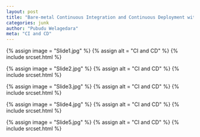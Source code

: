 ```yaml
---
layout: post
title: "Bare-metal Continuous Integration and Continuous Deployment with Docker( Slides)"
categories: junk
author: "Pubudu Welagedara"
meta: "CI and CD"
---
```


{% assign image = "Slide1.jpg" %}
{% assign alt = "CI and CD" %}
{% include srcset.html %}

{% assign image = "Slide2.jpg" %}
{% assign alt = "CI and CD" %}
{% include srcset.html %}

{% assign image = "Slide3.jpg" %}
{% assign alt = "CI and CD" %}
{% include srcset.html %}

{% assign image = "Slide4.jpg" %}
{% assign alt = "CI and CD" %}
{% include srcset.html %}

{% assign image = "Slide5.jpg" %}
{% assign alt = "CI and CD" %}
{% include srcset.html %}